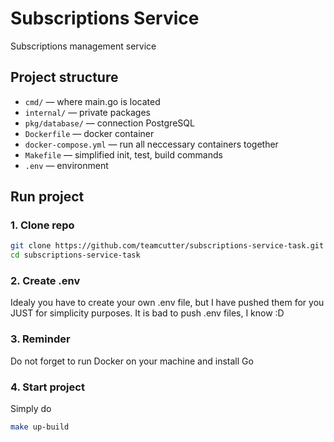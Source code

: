 # Subscriptions Service

Subscriptions management service

## Project structure

- `cmd/` — where main.go is located
- `internal/` — private packages
- `pkg/database/` — connection PostgreSQL
- `Dockerfile` — docker container
- `docker-compose.yml` — run all neccessary containers together
- `Makefile` — simplified init, test, build commands
- `.env` — environment

## Run project

### 1. Clone repo

```bash
git clone https://github.com/teamcutter/subscriptions-service-task.git
cd subscriptions-service-task
```

### 2. Create .env
Idealy you have to create your own .env file, but I have pushed them for you JUST for simplicity purposes. It is bad to push .env files, I know :D

### 3. Reminder
Do not forget to run Docker on your machine and install Go 

### 4. Start project
Simply do
```bash
make up-build
```